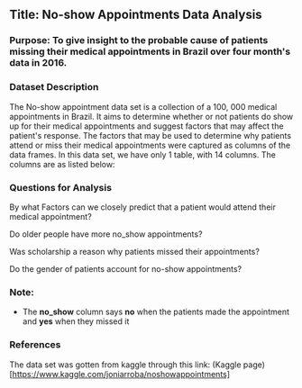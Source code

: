 ## Title: No-show Appointments Data Analysis

### Purpose: To give insight to the probable cause of patients missing their medical appointments in Brazil over four month's data in 2016.

### Dataset Description
The No-show appointment data set is a collection of a 100, 000 medical appointments in Brazil. It aims to determine whether or not patients do show up for their medical appointments and suggest factors that may affect the patient's response. The factors that may be used to determine why patients attend or miss their medical appointments were captured as columns of the data frames. In this data set, we have only 1 table, with 14 columns. The columns are as listed below:

### Questions for Analysis
By what Factors can we closely predict that a patient would attend their medical appointment?

Do older people have more no_show appointments?

Was scholarship a reason why patients missed their appointments?

Do the gender of patients account for no-show appointments?

### Note: 
- The **no_show** column says **no** when the patients made the appointment and **yes** when they missed it

### References
The data set was gotten from kaggle through this link: (Kaggle page)[https://www.kaggle.com/joniarroba/noshowappointments]
